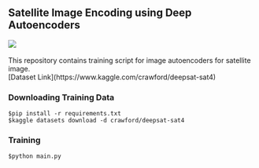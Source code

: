 ## Satellite Image Encoding using Deep Autoencoders
<img src="https://csc.lsu.edu/~saikat/deepsat/images/sat_img.png" align="center">
<br>
<br>
This repository contains training script for image autoencoders for satellite image.
<br>
[Dataset Link](https://www.kaggle.com/crawford/deepsat-sat4)
<br>

### Downloading Training Data
`$pip install -r requirements.txt`
<br>
`$kaggle datasets download -d crawford/deepsat-sat4`

### Training
`$python main.py`
